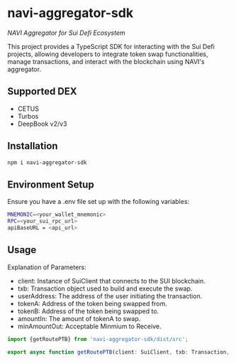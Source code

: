 # navi-aggregator-sdk
*NAVI Aggregator for Sui Defi Ecosystem*

This project provides a TypeScript SDK for interacting with the Sui Defi projects, allowing developers to integrate token swap functionalities, manage transactions, and interact with the blockchain using NAVI's aggregator.

## Supported DEX
* CETUS
* Turbos
* DeepBook v2/v3

## Installation
```bash
npm i navi-aggregator-sdk
```

## Environment Setup
Ensure you have a .env file set up with the following variables:

```bash
MNEMONIC=<your_wallet_mnemonic>
RPC=<your_sui_rpc_url>
apiBaseURL = <api_url>
```

## Usage
Explanation of Parameters:
* client: Instance of SuiClient that connects to the SUI blockchain.
* txb: Transaction object used to build and execute the swap.
* userAddress: The address of the user initiating the transaction.
* tokenA: Address of the token being swapped from.
* tokenB: Address of the token being swapped to.
* amountIn: The amount of tokenA to swap.
* minAmountOut: Acceptable Minmium to Receive.

```Typescript
import {getRoutePTB} from 'navi-aggregator-sdk/dist/src';

export async function getRoutePTB(client: SuiClient, txb: Transaction, userAddress: string, tokenA: string, tokenB: string, amountIn: number, minAmountOut: number): Transaction
```